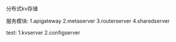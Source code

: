 分布式kv存储

服务模块:
1.apigateway
2.metaserver
3.routerserver
4.sharedserver

test:
1.kvserver
2.configserver


 